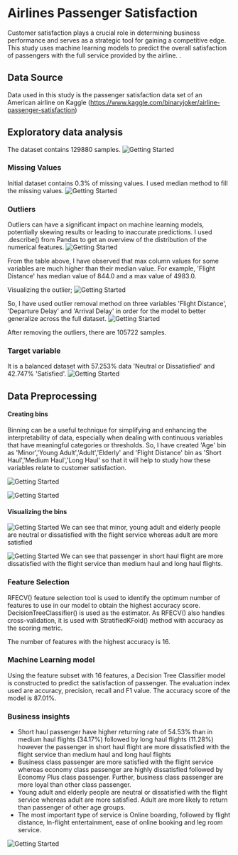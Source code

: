 # Airlines Passenger Satisfaction
Customer satisfaction plays a crucial role in determining business performance and serves as a strategic tool for gaining a competitive edge. This study uses machine learning models to predict the overall satisfaction of passengers with the full service provided by the airline. .

## Data Source
Data used in this study is the passenger satisfaction data set of an American airline on Kaggle (https://www.kaggle.com/binaryjoker/airline-passenger-satisfaction) 

## Exploratory data analysis
The dataset contains 129880 samples. 
![Getting Started](./images/2.png)

### Missing Values
Initial dataset contains 0.3% of missing values. I used median method to fill the missing values. 
![Getting Started](./images/1.png)

### Outliers
Outliers can have a significant impact on machine learning models, potentially skewing results or leading to inaccurate predictions. I used .describe() from Pandas to get an overview of the distribution of the numerical features. 
![Getting Started](./images/0.png)

From the table above, I have observed that max column values for some variables are much higher than their median value.
For example, 'Flight Distance' has median value of 844.0 and a max value of 4983.0.

Visualizing the outlier;
![Getting Started](./images/3.png)

So, I have used  outlier removal method on three variables 'Flight Distance', 'Departure Delay' and 'Arrival Delay' in order for the model to better generalize across the full dataset.
![Getting Started](./images/4.png)

After removing the outliers, there are 105722 samples. 

### Target variable
It is a balanced dataset with 57.253% data 'Neutral or Dissatisfied' and 42.747% 'Satisfied'.
        ![Getting Started](./images/6.png)

## Data Preprocessing

#### Creating bins
Binning can be a useful technique for simplifying and enhancing the interpretability of data, especially when dealing with continuous variables that have meaningful categories or thresholds. So, I have created 'Age' bin as 'Minor','Young Adult','Adult','Elderly' and 'Flight Distance' bin as 'Short Haul','Medium Haul','Long Haul' so that it will help to study how these variables relate to customer satisfaction.

![Getting Started](./images/7.png)

![Getting Started](./images/8.png)

#### Visualizing the bins

![Getting Started](./images/9.png)
We can see that minor, young adult and elderly people are neutral or dissatisfied with the flight service whereas adult are more satisfied

![Getting Started](./images/10.png)
We can see that passenger in short haul flight are more dissatisfied with the flight service than medium haul and long haul flights. 

### Feature Selection
RFECV() feature selection tool is used to identify the optimum number of features to use in our model to obtain the highest accuracy score. DecisionTreeClassifier() is used as the estimator. As RFECV() also handles cross-validation, it is used with StratifiedKFold() method with accuracy as the scoring metric. 

The number of features with the highest accuracy is 16. 

### Machine Learning model
Using the feature subset with 16 features, a Decision Tree Classifier model is constructed to predict the satisfaction of passenger. The evaluation index used are accuracy, precision, recall and F1 value.
The accuracy score of the model is 87.01%.

### Business insights
- Short haul passenger have higher returning rate of 54.53% than in medium haul flights (34.17%) followed by long haul flights (11.28%) however the passenger in short haul flight are more dissatisfied with the flight service than medium haul and long haul flights
- Business class passenger are more satisfied with the flight service whereas economy class passenger are highly dissatisfied followed by Economy Plus class passenger. Further, business class passenger are more loyal than other class passenger.
- Young adult and elderly people are neutral or dissatisfied with the flight service whereas adult are more satisfied. Adult are more likely to return than passenger of other age groups.
- The most important type of service is Online boarding, followed by flight distance, In-flight entertainment, ease of online booking and leg room service.

![Getting Started](./satisfaction.png)


